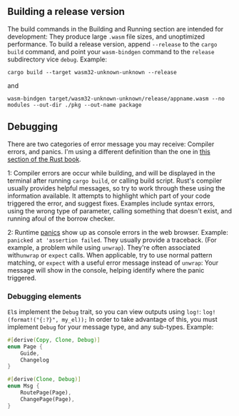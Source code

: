 ## Building a release version
The build commands in the Building and Running section are intended
for development: They produce large `.wasm` file sizes, and unoptimized performance.
To build a release version, append `--release` to the `cargo build` command,
and point your `wasm-bindgen` command to the `release` subdirectory vice `debug`.
Example:
```
cargo build --target wasm32-unknown-unknown --release
```
and 
```
wasm-bindgen target/wasm32-unknown-unknown/release/appname.wasm --no modules --out-dir ./pkg --out-name package
```

## Debugging
There are two categories of error message you may receive: Compiler errors, and panics.
I'm using a different definition than the one in [this section of the Rust book](https://doc.rust-lang.org/book/ch09-00-error-handling.html).


1: Compiler errors are occur while building, and will be displayed in the terminal 
after running `cargo build`, or calling build script. Rust's compiler usually provides
helpful messages, so try to work through these using the information available. It attempts to highlight
which part of your code triggered the error, and suggest fixes. Examples include
syntax errors, using the wrong type of parameter, calling something that doesn't exist, and running afoul of the 
borrow checker.

2: Runtime [panics](https://doc.rust-lang.org/book/ch09-01-unrecoverable-errors-with-panic.html)
show up as console errors in the web browser. Example:
`panicked at 'assertion failed`. They usually provide a traceback. (For example, a problem while using `unwrap`). 
 They're often associated with`unwrap` or `expect` calls. When applicable, try to use normal
  pattern matching, or `expect` with a useful
 error message instead of `unwrap`: Your message will show in the console, helping identify where
 the panic triggered.


### Debugging elements
`El`s implement the `Debug` trait, so you can view outputs using `log!`: `log!(format!("{:?}", my_el));`
In order to take advantage of this, you must implement `Debug` for your message type, and 
any sub-types. Example:

```rust
#[derive(Copy, Clone, Debug)]
enum Page {
    Guide,
    Changelog
}

#[derive(Clone, Debug)]
enum Msg {
    RoutePage(Page),
    ChangePage(Page),
}
```
